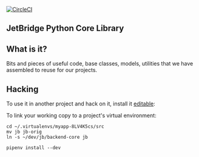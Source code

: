 [![CircleCI](https://circleci.com/gh/jetbridge/backend-core.svg?style=svg&circle-token=82f320fde8f21fa71931ce9776daaefa580be4f8)](https://circleci.com/gh/jetbridge/backend-core)

JetBridge Python Core Library
-----------------------------

## What is it?
Bits and pieces of useful code, base classes, models, utilities
that we have assembled to reuse for our projects.

## Hacking
To use it in another project and hack on it, install it [editable](https://pipenv.readthedocs.io/en/latest/basics/#editable-dependencies-e-g-e):

To link your working copy to a project's virtual environment:
```
cd ~/.virtualenvs/myapp-8LV4K5cs/src
mv jb jb-orig
ln -s ~/dev/jb/backend-core jb
```

```
pipenv install --dev
```

